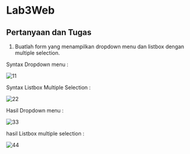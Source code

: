 # Lab3Web
## Pertanyaan dan Tugas
1. Buatlah form yang menampilkan dropdown menu dan listbox dengan multiple selection.

  Syntax Dropdown menu :
  
  ![11](https://user-images.githubusercontent.com/56239989/114265257-047c1500-9a1a-11eb-8aa9-5e11b2e33046.jpg)
  
  Syntax Listbox Multiple Selection :
  
  ![22](https://user-images.githubusercontent.com/56239989/114265261-0645d880-9a1a-11eb-9e26-3cd259af166a.jpg)

  Hasil Dropdown menu :
  
  ![33](https://user-images.githubusercontent.com/56239989/114265262-06de6f00-9a1a-11eb-93e3-26ba442e9bc7.png)

  hasil Listbox multiple selection :
  
  ![44](https://user-images.githubusercontent.com/56239989/114265263-07770580-9a1a-11eb-85a5-1eee4f5396a3.jpg)
  
  
